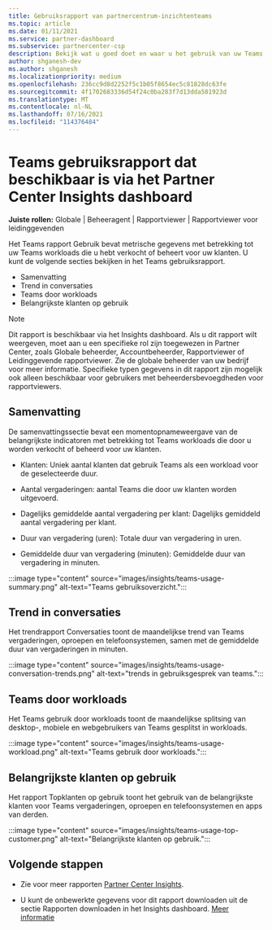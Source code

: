 ```yaml
---
title: Gebruiksrapport van partnercentrum-inzichtenteams
ms.topic: article
ms.date: 01/11/2021
ms.service: partner-dashboard
ms.subservice: partnercenter-csp
description: Bekijk wat u goed doet en waar u het gebruik van uw Teams die u voor uw klanten verkoopt of beheert, kunt verbeteren.
author: shganesh-dev
ms.author: shganesh
ms.localizationpriority: medium
ms.openlocfilehash: 236cc9d8d2252f5c1b05f8654ec5c81828dc63fe
ms.sourcegitcommit: 4f1702683336d54f24c0ba283f7d13dda581923d
ms.translationtype: MT
ms.contentlocale: nl-NL
ms.lasthandoff: 07/16/2021
ms.locfileid: "114376484"
---
```

# <a name="teams-usage-report-available-from-the-partner-center-insights-dashboard"></a>Teams gebruiksrapport dat beschikbaar is via het Partner Center Insights dashboard

**Juiste rollen:** Globale | Beheeragent | Rapportviewer | Rapportviewer voor leidinggevenden

Het Teams rapport Gebruik bevat metrische gegevens met betrekking tot uw Teams workloads die u hebt verkocht of beheert voor uw klanten. U kunt de volgende secties bekijken in het Teams gebruiksrapport.

- Samenvatting
- Trend in conversaties
- Teams door workloads
- Belangrijkste klanten op gebruik

 > [!NOTE]
 > Dit rapport is beschikbaar via het Insights dashboard. Als u dit rapport wilt weergeven, moet aan u een specifieke rol zijn toegewezen in Partner Center, zoals Globale beheerder, Accountbeheerder, Rapportviewer of Leidinggevende rapportviewer. Zie de globale beheerder van uw bedrijf voor meer informatie. Specifieke typen gegevens in dit rapport zijn mogelijk ook alleen beschikbaar voor gebruikers met beheerdersbevoegdheden voor rapportviewers.

## <a name="summary"></a>Samenvatting

De samenvattingssectie bevat een momentopnameweergave van de belangrijkste indicatoren met betrekking tot Teams workloads die door u worden verkocht of beheerd voor uw klanten.  

- Klanten: Uniek aantal klanten dat gebruik Teams als een workload voor de geselecteerde duur.

- Aantal vergaderingen: aantal Teams die door uw klanten worden uitgevoerd.

- Dagelijks gemiddelde aantal vergadering per klant: Dagelijks gemiddeld aantal vergadering per klant. 

- Duur van vergadering (uren): Totale duur van vergadering in uren. 

- Gemiddelde duur van vergadering (minuten): Gemiddelde duur van vergadering in minuten. 

:::image type="content" source="images/insights/teams-usage-summary.png" alt-text="Teams gebruiksoverzicht.":::

## <a name="conversations-trend"></a>Trend in conversaties

Het trendrapport Conversaties toont de maandelijkse trend van Teams vergaderingen, oproepen en telefoonsystemen, samen met de gemiddelde duur van vergaderingen in minuten.

:::image type="content" source="images/insights/teams-usage-conversation-trends.png" alt-text="trends in gebruiksgesprek van teams.":::

## <a name="teams-usage-by-workloads"></a>Teams door workloads

Het Teams gebruik door workloads toont de maandelijkse splitsing van desktop-, mobiele en webgebruikers van Teams gesplitst in workloads.

:::image type="content" source="images/insights/teams-usage-workload.png" alt-text="Teams gebruik door workloads.":::

## <a name="top-customers-by-usage"></a>Belangrijkste klanten op gebruik

Het rapport Topklanten op gebruik toont het gebruik van de belangrijkste klanten voor Teams vergaderingen, oproepen en telefoonsystemen en apps van derden.

:::image type="content" source="images/insights/teams-usage-top-customer.png" alt-text="Belangrijkste klanten op gebruik.":::

## <a name="next-steps"></a>Volgende stappen

- Zie voor meer rapporten [Partner Center Insights](partner-center-insights.md).

- U kunt de onbewerkte gegevens voor dit rapport downloaden uit de sectie Rapporten downloaden in het Insights dashboard. [Meer informatie](insights-download-reports.md) 
